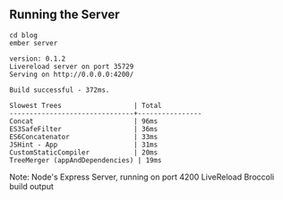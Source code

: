 ##  Running the Server

```
cd blog
ember server
```

```
version: 0.1.2
Livereload server on port 35729
Serving on http://0.0.0.0:4200/

Build successful - 372ms.

Slowest Trees                  | Total
-------------------------------+----------------
Concat                         | 96ms
ES3SafeFilter                  | 36ms
ES6Concatenator                | 33ms
JSHint - App                   | 31ms
CustomStaticCompiler           | 20ms
TreeMerger (appAndDependencies) | 19ms
```

Note:
Node's Express Server, running on port 4200
LiveReload
Broccoli build output